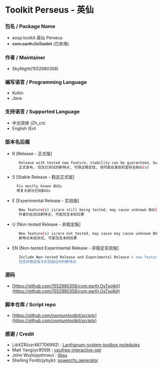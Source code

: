 # Toolkit Perseus - 英仙
### 包名 / Package Name
- aosp.toolkit.英仙 Perseus
- ~~com.earth.OsToolkit~~ (已弃用)
### 作者 / Maintainer
- SkyNight(1552980358)
### 编写语言 / Programming Language
- Kotlin
- Java
### 支持语言 / Supported Language
- 中文简体  (Zh_cn)
- English   (En)
### 版本名后缀
- R [Release - 正式版]
   ```bash
      Release with tested new feature, stability can be guaranteed, but may cause BUG(s) on some devices
      正式发布, 包含已测试的新特点, 可保证稳定性, 但可能在某些机型存在BUG(s)
   ```
- S [Stable Release - 稳定正式版]
  ```bash
    Fix mostly known BUGs
    修复大部分已知BUGs
  ```
- E [Experimental Release - 实验版]
  ```bash
     New feature(s) is/are still being tested, may cause unknown BUG(s)
     作者仍在测试新特点, 可能包含未知后果
  ```
- U [Non-tested Release - 非稳定版]
  ```bash
     New feature(s) is/are not tested, may cause may cause unknown BUG(s)
     新特点未经测试, 可能包含未知后果
  ```
- EN [Non-tested Experimental Release - 非稳定实验版]
  ```bash
     Include Non-tested Release and Experimental Release's new features
     包含非稳定版与实验版在内的新特点
  ```
### 源码
- [https://github.com/1552980358/com.earth.OsToolkit](https://github.com/1552980358/com.earth.OsToolkit)
### 脚本仓库 / Script repo
- [https://github.com/osmiumtoolkit/scripts](https://github.com/osmiumtoolkit/scripts)
### 感谢 / Credit
- LibXZR(xzr467706992)  : [Lanthanum-system-toolbox moledules](https://github.com/Lanthanum-system-toolbox-v2/Modules)
- Matt Yang(yc9559)     : [cpufreq-interactive-opt](https://github.com/yc9559/cpufreq-interactive-opt)
- John Wu(topjohnwu)    : [libsu](https://github.com/topjohnwu/libsu)
- Shelling Ford(cjybyjk): [powercfg_generator](https://github.com/cjybyjk/powercfg_generator)